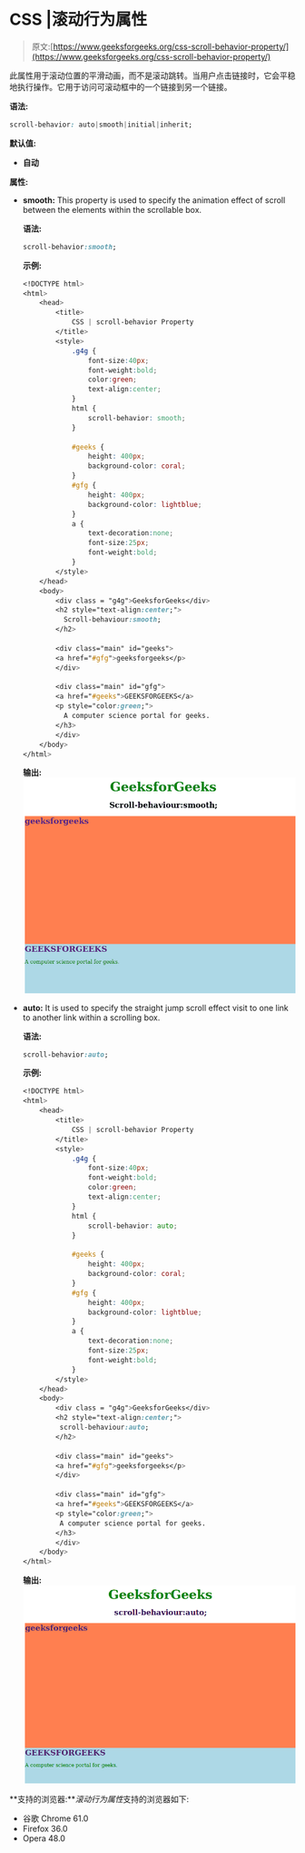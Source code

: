 # CSS |滚动行为属性

> 原文:[https://www.geeksforgeeks.org/css-scroll-behavior-property/](https://www.geeksforgeeks.org/css-scroll-behavior-property/)

此属性用于滚动位置的平滑动画，而不是滚动跳转。当用户点击链接时，它会平稳地执行操作。它用于访问可滚动框中的一个链接到另一个链接。

**语法:**

```css
scroll-behavior: auto|smooth|initial|inherit;
```

**默认值:**

*   **自动**

**属性:**

*   **smooth:** This property is used to specify the animation effect of scroll between the elements within the scrollable box.

    **语法:**

    ```css
    scroll-behavior:smooth;
    ```

    **示例:**

    ```css
    <!DOCTYPE html>
    <html>
        <head>
            <title>
                CSS | scroll-behavior Property
            </title>
            <style>
                .g4g {
                    font-size:40px;
                    font-weight:bold;
                    color:green;
                    text-align:center;
                }
                html {
                    scroll-behavior: smooth;
                }

                #geeks {
                    height: 400px;
                    background-color: coral;
                }
                #gfg {
                    height: 400px;
                    background-color: lightblue;
                }
                a {
                    text-decoration:none;
                    font-size:25px;
                    font-weight:bold;
                }
            </style>
        </head>
        <body>
            <div class = "g4g">GeeksforGeeks</div>
            <h2 style="text-align:center;">
              Scroll-behaviour:smooth; 
            </h2>

            <div class="main" id="geeks">
            <a href="#gfg">geeksforgeeks</p>
            </div>

            <div class="main" id="gfg">
            <a href="#geeks">GEEKSFORGEEKS</a>
            <p style="color:green;">
              A computer science portal for geeks.
            </h3> 
            </div>
        </body>
    </html>                    
    ```

    **输出:**
    ![](img/6df76810bf3a9f5e440dd263c10b5e68.png)

*   **auto:** It is used to specify the straight jump scroll effect visit to one link to another link within a scrolling box.

    **语法:**

    ```css
    scroll-behavior:auto;
    ```

    **示例:**

    ```css
    <!DOCTYPE html>
    <html>
        <head>
            <title>
                CSS | scroll-behavior Property
            </title>
            <style>
                .g4g {
                    font-size:40px;
                    font-weight:bold;
                    color:green;
                    text-align:center;
                }
                html {
                    scroll-behavior: auto;
                }

                #geeks {
                    height: 400px;
                    background-color: coral;
                }
                #gfg {
                    height: 400px;
                    background-color: lightblue;
                }
                a {
                    text-decoration:none;
                    font-size:25px;
                    font-weight:bold;
                }
            </style>
        </head>
        <body>
            <div class = "g4g">GeeksforGeeks</div>
            <h2 style="text-align:center;">
             scroll-behaviour:auto;
            </h2>

            <div class="main" id="geeks">
            <a href="#gfg">geeksforgeeks</p>
            </div>

            <div class="main" id="gfg">
            <a href="#geeks">GEEKSFORGEEKS</a>
            <p style="color:green;">
             A computer science portal for geeks.
            </h3> 
            </div>
        </body>
    </html>                    
    ```

    **输出:**
    ![](img/a0d22f5b82782a6976d59ae6305bc230.png)

**支持的浏览器:***滚动行为属性*支持的浏览器如下:

*   谷歌 Chrome 61.0
*   Firefox 36.0
*   Opera 48.0